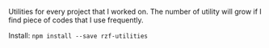 Utilities for every project that I worked on. The number of utility will grow if I find piece of codes that I use frequently.

Install: `npm install --save rzf-utilities`
